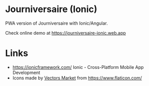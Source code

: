 # Journiversaire (Ionic)

PWA version of Journiversaire with Ionic/Angular.

Check online demo at https://journiversaire-ionic.web.app

# Links

* https://ionicframework.com/ Ionic - Cross-Platform Mobile App Development
* Icons made by [Vectors Market](https://www.flaticon.com/authors/vectors-market) from https://www.flaticon.com/

